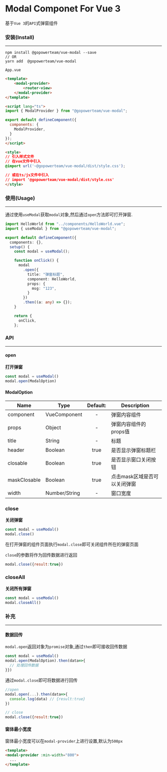 # Modal Componet For Vue 3

基于`Vue 3`的`API`式弹窗组件

### 安装(Install)
---

```
npm install @gopowerteam/vue-modal --save
// OR
yarn add  @gopowerteam/vue-modal
```

`App.vue`

```html
<template>
    <modal-provider>
        <router-view>
    </modal-provider>
</template>

<script lang="ts">
import { ModalProvider } from "@gopowerteam/vue-modal";

export default defineComponent({
  components: {
    ModalProvider,
  }
});
</script>

<style>
// 引入样式文件
// 在vue文件中引入
@import url('~@gopowerteam/vue-modal/dist/style.css');

// 或在ts/js文件中引入
// import '@gopowerteam/vue-modal/dist/style.css'
</style>
```

### 使用(Usage)
---

通过使用`useModal`获取`modal`对象,然后通过`open`方法即可打开弹窗.

```typescript
import HelloWorld from "../components/HelloWorld.vue";
import { useModal } from "@gopowerteam/vue-modal";

export default defineComponent({
  components: {},
  setup() {
    const modal = useModal();

    function onClick() {
      modal
        .open({
          title: "弹窗标题",
          component: HelloWorld,
          props: {
            msg: "123",
          }
        })
        .then((a: any) => {});
    }

    return {
      onClick,
    };
```


### API
---


#### open   
**打开弹窗**

```javascript
const modal = useModal()
modal.open(ModalOption)
```

#### ModalOption

| Name         | Type         | Default: | Description                  |
| ------------ | ------------ | :------: | ---------------------------- |
| component    | VueComponent |    -     | 弹窗内容组件                 |
| props        | Object       |    -     | 弹窗内容组件的props值        |
| title        | String       |    -     | 标题                         |
| header       | Boolean      |   true   | 是否显示弹窗标题栏           |
| closable     | Boolean      |   true   | 是否显示窗口关闭按钮         |
| maskClosable | Boolean      |   true   | 点击mask区域是否可以关闭弹窗 |
| width | Number/String      |   -  | 窗口宽度 |


### close
**关闭弹窗**

```javascript
const modal = useModal()
modal.close()
```

在打开弹窗的组件页面执行`modal.close`即可关闭组件所在的弹窗页面

`close`的参数将作为回传数据进行返回

```javascript
modal.close({result:true})
```


### closeAll
**关闭所有弹窗**

```javascript
const modal = useModal()
modal.closeAll()
```

### 补充
---

#### 数据回传

`modal.open`返回对象为`promise`对象,通过`then`即可接收回传数据

```javascript
const modal = useModal()
modal.open(ModalOption).then(data=>{
  // 处理回传数据
}})
```

通过`modal.close`即可将数据进行回传

```javascript
//open
modal.open(...).then(data=>{
  console.log(data) // {result:true}
})

// close
modal.close({result:true})
```

#### 窗体最小宽度

窗体最小宽度可以在`modal-provider`上进行设置,默认为`500px`

```html
<template>
<modal-provider :min-width="800">
  ...
</template>
```


